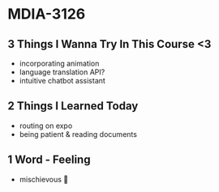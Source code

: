 # MDIA-3126

## 3 Things I Wanna Try In This Course <3
- incorporating animation 
- language translation API?
- intuitive chatbot assistant 

## 2 Things I Learned Today
- routing on expo
- being patient & reading documents

## 1 Word - Feeling
- mischievous 🐸